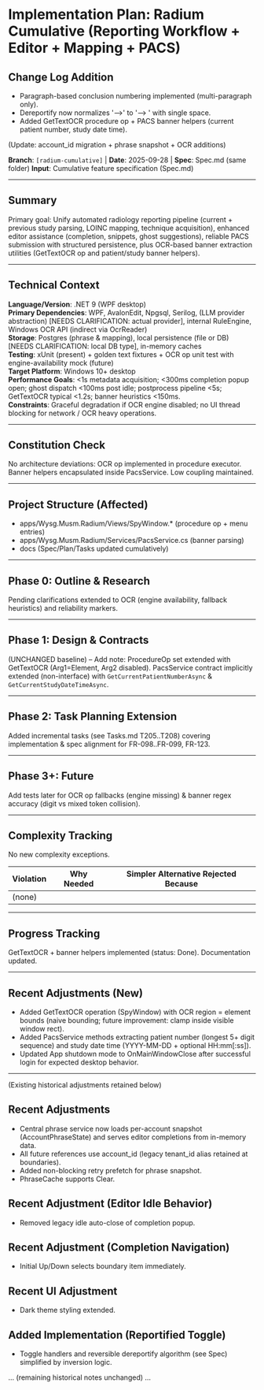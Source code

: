 ﻿# Implementation Plan: Radium Cumulative (Reporting Workflow + Editor + Mapping + PACS)

## Change Log Addition
- Paragraph-based conclusion numbering implemented (multi-paragraph only).
- Dereportify now normalizes '-->' to '--> ' with single space.
- Added GetTextOCR procedure op + PACS banner helpers (current patient number, study date time).

(Update: account_id migration + phrase snapshot + OCR additions)

**Branch**: `[radium-cumulative]` | **Date**: 2025-09-28 | **Spec**: Spec.md (same folder)
**Input**: Cumulative feature specification (Spec.md)

---
## Summary
Primary goal: Unify automated radiology reporting pipeline (current + previous study parsing, LOINC mapping, technique acquisition), enhanced editor assistance (completion, snippets, ghost suggestions), reliable PACS submission with structured persistence, plus OCR-based banner extraction utilities (GetTextOCR op and patient/study banner helpers).

---
## Technical Context
**Language/Version**: .NET 9 (WPF desktop)  
**Primary Dependencies**: WPF, AvalonEdit, Npgsql, Serilog, (LLM provider abstraction) [NEEDS CLARIFICATION: actual provider], internal RuleEngine, Windows OCR API (indirect via OcrReader)  
**Storage**: Postgres (phrase & mapping), local persistence (file or DB) [NEEDS CLARIFICATION: local DB type], in-memory caches  
**Testing**: xUnit (present) + golden text fixtures + OCR op unit test with engine-availability mock (future)  
**Target Platform**: Windows 10+ desktop  
**Performance Goals**: <1s metadata acquisition; <300ms completion popup open; ghost dispatch <100ms post idle; postprocess pipeline <5s; GetTextOCR typical <1.2s; banner heuristics <150ms.  
**Constraints**: Graceful degradation if OCR engine disabled; no UI thread blocking for network / OCR heavy operations.

---
## Constitution Check
No architecture deviations: OCR op implemented in procedure executor. Banner helpers encapsulated inside PacsService. Low coupling maintained.

---
## Project Structure (Affected)
- apps/Wysg.Musm.Radium/Views/SpyWindow.* (procedure op + menu entries)
- apps/Wysg.Musm.Radium/Services/PacsService.cs (banner parsing)
- docs (Spec/Plan/Tasks updated cumulatively)

---
## Phase 0: Outline & Research
Pending clarifications extended to OCR (engine availability, fallback heuristics) and reliability markers.

---
## Phase 1: Design & Contracts
(UNCHANGED baseline) – Add note: ProcedureOp set extended with GetTextOCR (Arg1=Element, Arg2 disabled). PacsService contract implicitly extended (non-interface) with `GetCurrentPatientNumberAsync` & `GetCurrentStudyDateTimeAsync`.

---
## Phase 2: Task Planning Extension
Added incremental tasks (see Tasks.md T205..T208) covering implementation & spec alignment for FR-098..FR-099, FR-123.

---
## Phase 3+: Future
Add tests later for OCR op fallbacks (engine missing) & banner regex accuracy (digit vs mixed token collision).

---
## Complexity Tracking
No new complexity exceptions.

| Violation | Why Needed | Simpler Alternative Rejected Because |
|-----------|------------|--------------------------------------|
| (none) | | |

---
## Progress Tracking
GetTextOCR + banner helpers implemented (status: Done). Documentation updated.

---
## Recent Adjustments (New)
- Added GetTextOCR operation (SpyWindow) with OCR region = element bounds (naive bounding; future improvement: clamp inside visible window rect).
- Added PacsService methods extracting patient number (longest 5+ digit sequence) and study date time (YYYY-MM-DD + optional HH:mm[:ss]).
- Updated App shutdown mode to OnMainWindowClose after successful login for expected desktop behavior.

---
(Existing historical adjustments retained below)

## Recent Adjustments
- Central phrase service now loads per-account snapshot (AccountPhraseState) and serves editor completions from in-memory data.
- All future references use account_id (legacy tenant_id alias retained at boundaries).
- Added non-blocking retry prefetch for phrase snapshot.
- PhraseCache supports Clear.

## Recent Adjustment (Editor Idle Behavior)
- Removed legacy idle auto-close of completion popup.

## Recent Adjustment (Completion Navigation)
- Initial Up/Down selects boundary item immediately.

## Recent UI Adjustment
- Dark theme styling extended.

## Added Implementation (Reportified Toggle)
- Toggle handlers and reversible dereportify algorithm (see Spec) simplified by inversion logic.

... (remaining historical notes unchanged) ...

